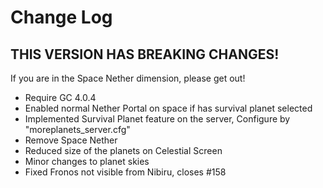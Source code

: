 # Change Log

## THIS VERSION HAS BREAKING CHANGES!
If you are in the Space Nether dimension, please get out!

* Require GC 4.0.4
* Enabled normal Nether Portal on space if has survival planet selected
* Implemented Survival Planet feature on the server, Configure by "moreplanets_server.cfg"
* Remove Space Nether
* Reduced size of the planets on Celestial Screen
* Minor changes to planet skies
* Fixed Fronos not visible from Nibiru, closes #158